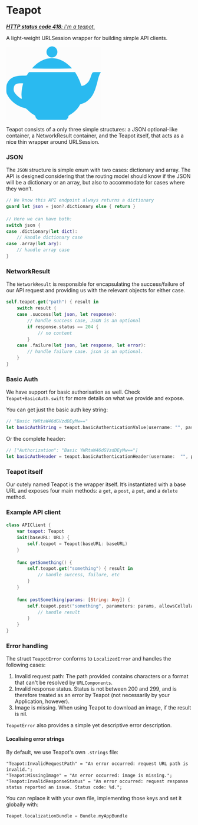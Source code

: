 
# Teapot

[_**HTTP status code 418**: I'm a teapot._](https://tools.ietf.org/html/rfc2324)

A light-weight URLSession wrapper for building simple API clients.

<img src="./teapot.png" width=257 height=200 />

Teapot consists of a only three simple structures: a JSON optional-like container, a NetworkResult container, and the Teapot itself, that acts as a nice thin wrapper around URLSession.

### JSON
The `JSON` structure is simple enum with two cases: dictionary and array. The API is designed considering that the routing model should know if the JSON will be a dictionary or an array, but also to accommodate for cases where they won’t.

```swift
// We know this API endpoint always returns a dictionary
guard let json = json?.dictionary else { return }

// Here we can have both:
switch json {
case .dictionary(let dict):
    // Handle dictionary case
case .array(let ary):
    // handle array case
}
```

### NetworkResult
The `NetworkResult` is responsible for encapsulating the success/failure of our API request and providing us with the relevant objects for either case.

```swift
self.teapot.get("path") { result in
    switch result {
    case .success(let json, let response):
        // handle success case, JSON is an optional
        if response.status == 204 {
            // no content
        }
    case .failure(let json, let response, let error):
        // handle failure case. json is an optional.
    }
}
```

### Basic Auth
We have support for basic authorisation as well. Check `Teapot+BasicAuth.swift` for more details on what we provide and expose.

You can get just the basic auth key string:
```swift
// "Basic YWRtaW46dGVzdDEyMw=="
let basicAuthString = teapot.basicAuthenticationValue(username: "", password: "")
```

Or the complete header:
```swift
// ["Authorization": "Basic YWRtaW46dGVzdDEyMw=="]
let basicAuthHeader = teapot.basicAuthenticationHeader(username:  "", password: "")
```

### Teapot itself
Our cutely named Teapot is the wrapper itself. It’s instantiated with a base URL and exposes four main methods: a `get`, a `post`, a `put`, and a `delete` method.

### Example API client

```swift
class APIClient {
    var teapot: Teapot
    init(baseURL: URL) {
        self.teapot = Teapot(baseURL: baseURL)
    }
    
    func getSomething() {
        self.teapot.get("something") { result in
            // handle success, failure, etc
        }
    }
    
    func postSomething(params: [String: Any]) {
        self.teapot.post("something", parameters: params, allowsCellular: false) { result in 
            // handle result
        }
    }
}
```

### Error handling

The struct `TeapotError` conforms to `LocalizedError` and handles the following cases:

1. Invalid request path: The path provided contains characters or a format that can't be resolved by `URLComponents`.
2. Invalid response status. Status is not between 200 and 299, and is therefore treated as an error by Teapot (not necessarily by your Application, however).
3. Image is missing. When using Teapot to download an image, if the result is nil.

`TeapotError` also provides a simple yet descriptive error description. 

#### Localising error strings

By default, we use Teapot's own `.strings` file:

```
"Teapot:InvalidRequestPath" = "An error occurred: request URL path is invalid.";
"Teapot:MissingImage" = "An error occurred: image is missing.";
"Teapot:InvalidResponseStatus" = "An error occurred: request response status reported an issue. Status code: %d.";
```

You can replace it with your own file, implementing those keys and set it globally with:

```swift
Teapot.localizationBundle = Bundle.myAppBundle
```
